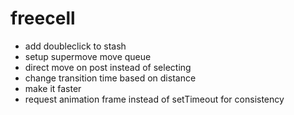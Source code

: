 # freecell

* add doubleclick to stash
* setup supermove move queue
* direct move on post instead of selecting
* change transition time based on distance
* make it faster
* request animation frame instead of setTimeout for consistency